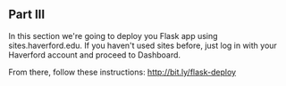 ## Part III


In this section we're going to deploy you Flask app using sites.haverford.edu.  If you haven't used sites before, just log in with your Haverford account and proceed to Dashboard. 

From there, follow these instructions:
 http://bit.ly/flask-deploy
